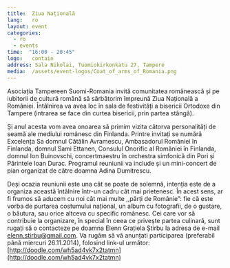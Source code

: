 ```yaml
---
title:  Ziua Națională
lang:   ro
layout: event
categories:
  - ro
  - events
time:  "16:00 - 20:45"
logo:   contain
address: Sala Nikolai, Tuomiokirkonkatu 27, Tampere
media:  /assets/event-logos/Coat_of_arms_of_Romania.png
---
```


Asociația Tampereen Suomi-Romania invită comunitatea românească și pe iubitorii de cultură română să sărbătorim împreună Ziua Națională a României. Întâlnirea va avea loc în sala de festivități a bisericii Ortodoxe din Tampere (intrarea se face din curtea bisericii, prin partea stângă).

Și anul acesta vom avea onoarea să primim vizita câtorva personalități de seamă ale mediului românesc din Finlanda. Printre invitați se numără Excelența Sa domnul Cătălin Avramescu, Ambasadorul României în Finlanda, domnul Sami Ettanen, Consulul Onorific al României în Finlanda, domnul Ion Buinovschi, concertmaestru în orchestra simfonică din Pori și Părintele Ioan Durac. Programul reuniunii va include și un mini-concert de pian organizat de către doamna Adina Dumitrescu.

Deși ocazia reuniunii este una cât se poate de solemnă, intenția este de a organiza această întâlnire într-un cadru cât mai prietenesc. În acest sens, ar fi frumos să aducem cu noi cât mai multe ,,părți de Românie”: fie că este vorba de purtarea costumului național, un album cu fotografii, de o gustare, o băutura, sau orice altceva cu specific românesc. Cei care vor să contribuie la organizare, în special în ceea ce privește partea culinară, sunt rugați să o contacteze pe doamna Elenn Grațiela Știrbu la adresa de e-mail elenn.stirbu@gmail.com.
Va rugăm să vă anunțati participarea (preferabil până miercuri 26.11.2014), folosind link-ul următor: [http://doodle.com/wh5ad4vk7x2tatmn](http://doodle.com/wh5ad4vk7x2tatmn)